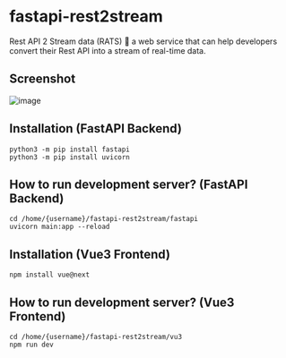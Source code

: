# fastapi-rest2stream
Rest API 2 Stream data (RATS) 🐀  a web service that can help developers convert their Rest API into a stream of real-time data. 

## Screenshot 

![image](https://user-images.githubusercontent.com/3206118/97995850-0665fa80-1e22-11eb-9a83-1692525ff78c.png)


## Installation (FastAPI Backend)
```
python3 -m pip install fastapi
python3 -m pip install uvicorn
```

## How to run development server? (FastAPI Backend)
```
cd /home/{username}/fastapi-rest2stream/fastapi
uvicorn main:app --reload
```

## Installation (Vue3 Frontend)
```
npm install vue@next
```

## How to run development server? (Vue3 Frontend)
```
cd /home/{username}/fastapi-rest2stream/vu3
npm run dev
```
